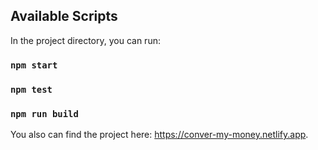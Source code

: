 ## Available Scripts

In the project directory, you can run:

### `npm start`
### `npm test`
### `npm run build`

You also can find the project here: https://conver-my-money.netlify.app.

